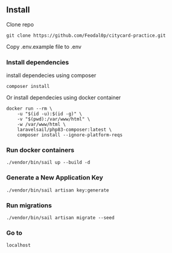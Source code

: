 
## Install
Clone repo
```
git clone https://github.com/Feodal0p/citycard-practice.git
```
Copy .env.example file to .env

### Install dependencies
install dependecies using composer 
```
composer install
```
Or install dependecies using docker container
```
docker run --rm \
    -u "$(id -u):$(id -g)" \
    -v "$(pwd):/var/www/html" \
    -w /var/www/html \
    laravelsail/php83-composer:latest \
    composer install --ignore-platform-reqs
```

### Run docker containers
```
./vendor/bin/sail up --build -d 
```

### Generate a New Application Key
```
./vendor/bin/sail artisan key:generate
```

### Run migrations
```
./vendor/bin/sail artisan migrate --seed 
```

### Go to
```
localhost
```
